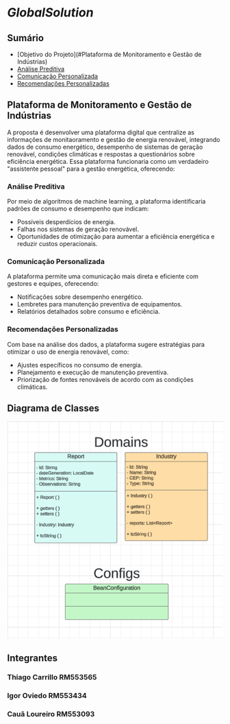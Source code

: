 # *GlobalSolution*

## Sumário
- [Objetivo do Projeto](#Plataforma de Monitoramento e Gestão de Indústrias)
- [Análise Preditiva](#análise-preditiva)
- [Comunicação Personalizada](#comunicação-personalizada)
- [Recomendações Personalizadas](#recomendações-personalizadas)

## Plataforma de Monitoramento e Gestão de Indústrias
A proposta é desenvolver uma plataforma digital que centralize as informações de monitaoramento e gestão de energia renovável, integrando dados de consumo energético, desempenho de sistemas de geração renovável, condições climáticas e respostas a questionários sobre eficiência energética. Essa plataforma funcionaria como um verdadeiro "assistente pessoal" para a gestão energética, oferecendo:

### Análise Preditiva
Por meio de algoritmos de machine learning, a plataforma identificaria padrões de consumo e desempenho que indicam:
- Possíveis desperdícios de energia.
- Falhas nos sistemas de geração renovável.
- Oportunidades de otimização para aumentar a eficiência energética e reduzir custos operacionais.

### Comunicação Personalizada
A plataforma permite uma comunicação mais direta e eficiente com gestores e equipes, oferecendo:
- Notificações sobre desempenho energético.
- Lembretes para manutenção preventiva de equipamentos.
- Relatórios detalhados sobre consumo e eficiência.

### Recomendações Personalizadas
Com base na análise dos dados, a plataforma sugere estratégias para otimizar o uso de energia renovável, como:
- Ajustes específicos no consumo de energia.
- Planejamento e execução de manutenção preventiva.
- Priorização de fontes renováveis de acordo com as condições climáticas.

## Diagrama de Classes
![alt text](Diagrama1.png)

## Integrantes
### Thiago Carrillo RM553565
### Igor Oviedo RM553434
### Cauã Loureiro RM553093

